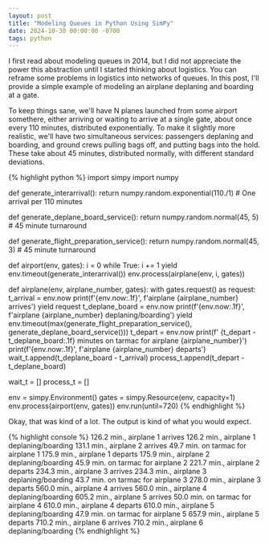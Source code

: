```yaml
---
layout: post
title: "Modeling Queues in Python Using SimPy"
date: 2024-10-30 00:00:00 -0700
tags: python
---
```


I first read about modeling queues in 2014, but I did not appreciate the power
this abstraction until I started thinking about logistics. You can reframe some
problems in logistics into networks of queues. In this post, I'll provide a
simple example of modeling an airplane deplaning and boarding at a gate.

To keep things sane, we'll have N planes launched from some airport somethere,
either arriving or waiting to arrive at a single gate, about once every 110
minutes, distributed exponentially. To make it slightly more realistic, we'll
have two simultaneous services: passengers deplaning and boarding, and ground
crews pulling bags off, and putting bags into the hold. These take about 45
minutes, distributed normally, with different standard deviations.

{% highlight python %}
import simpy
import numpy

def generate_interarrival():
    return numpy.random.exponential(110./1) # One arrival per 110 minutes

def generate_deplane_board_service():
    return numpy.random.normal(45, 5) # 45 minute turnaround

def generate_flight_preparation_service():
    return numpy.random.normal(45, 3) # 45 minute turnaround

def airport(env, gates):
    i = 0
    while True:
        i += 1
        yield env.timeout(generate_interarrival())
        env.process(airplane(env, i, gates))

def airplane(env, airplane_number, gates):
    with gates.request() as request:
        t_arrival = env.now
        print(f'{env.now:.1f}', f'airplane {airplane_number} arrives')
        yield request
        t_deplane_board = env.now
        print(f'{env.now:.1f}', f'airplane {airplane_number} deplaning/boarding')
        yield env.timeout(max(generate_flight_preparation_service(), generate_deplane_board_service()))
        t_depart = env.now
        print(f'  {t_depart - t_deplane_board:.1f} minutes on tarmac for airplane {airplane_number}')
        print(f'{env.now:.1f}', f'airplane {airplane_number} departs')
        wait_t.append(t_deplane_board - t_arrival)
        process_t.append(t_depart - t_deplane_board)
        

wait_t = []
process_t = []

env = simpy.Environment()
gates = simpy.Resource(env, capacity=1)
env.process(airport(env, gates))
env.run(until=720)
{% endhighlight %}

Okay, that was kind of a lot. The output is kind of what you would expect.

{% highlight console %}
126.2 min., airplane 1 arrives
126.2 min., airplane 1 deplaning/boarding
131.1 min., airplane 2 arrives
  49.7 min. on tarmac for airplane 1
175.9 min., airplane 1 departs
175.9 min., airplane 2 deplaning/boarding
  45.9 min. on tarmac for airplane 2
221.7 min., airplane 2 departs
234.3 min., airplane 3 arrives
234.3 min., airplane 3 deplaning/boarding
  43.7 min. on tarmac for airplane 3
278.0 min., airplane 3 departs
560.0 min., airplane 4 arrives
560.0 min., airplane 4 deplaning/boarding
605.2 min., airplane 5 arrives
  50.0 min. on tarmac for airplane 4
610.0 min., airplane 4 departs
610.0 min., airplane 5 deplaning/boarding
  47.9 min. on tarmac for airplane 5
657.9 min., airplane 5 departs
710.2 min., airplane 6 arrives
710.2 min., airplane 6 deplaning/boarding
{% endhighlight %}
